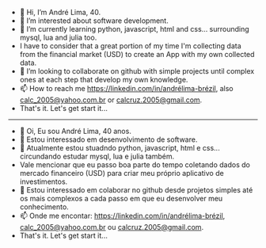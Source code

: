 - 👋 Hi, I’m André Lima, 40.
- 👀 I’m interested about software development.
- 🌱 I’m currently learning python, javascript, html and css... surrounding mysql, lua and julia too.
- I have to consider that a great portion of my time I'm collecting data from the financial market (USD) to create an App with my own collected data.
- 💞️ I’m looking to collaborate on github with simple projects until complex ones at each step that develop my own knowledge. 
- 📫 How to reach me https://linkedin.com/in/andrélima-brézil, also calc_2005@yahoo.com.br or calcruz.2005@gmail.com.
- That's it. Let's get start it...
- --------------------------------
- 👋 Oi, Eu sou André Lima, 40 anos.
- 👀 Estou interessado em desenvolvimento de software.
- 🌱 Atualmente estou stuadndo python, javascript, html e css... circundando estudar mysql, lua e julia também.
- Vale mencionar que eu passo boa parte do tempo coletando dados do mercado financeiro (USD) para criar meu próprio aplicativo de investimentos.
- 💞️ Estou interessado em colaborar no github desde projetos simples até os mais complexos a cada passo em que eu desenvolver meu conhecimento. 
- 📫 Onde me encontar: https://linkedin.com/in/andrélima-brézil, calc_2005@yahoo.com.br ou calcruz.2005@gmail.com.
- That's it. Let's get start it...
